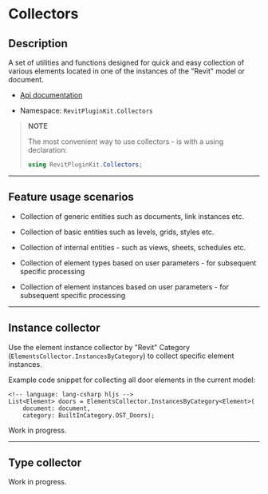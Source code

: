 
# Collectors

## Description

A set of utilities and functions designed for quick and easy collection of various elements located in one of the instances of the "Revit" model or document.

* [Api documentation](https://izchomatik.github.io/RevitPluginKit/api/RevitPluginKit.Collectors.html)

* Namespace: `RevitPluginKit.Collectors`

> **NOTE**
>
> The most convenient way to use collectors - is with a using declaration:
>
> ```csharp
>using RevitPluginKit.Collectors;
> ```

***

## Feature usage scenarios

* Collection of generic entities such as documents, link instances etc.

* Collection of basic entities such as levels, grids, styles etc.

* Collection of internal entities - such as views, sheets, schedules etc.

* Collection of element types based on user parameters - for subsequent specific processing

* Collection of element instances based on user parameters - for subsequent specific processing

***

## Instance collector

Use the element instance collector by "Revit" Category (`ElementsCollector.InstancesByCategory`) to collect specific element instances.

Example code snippet for collecting all door elements in the current model:

```
<!-- language: lang-csharp hljs -->
List<Element> doors = ElementsCollector.InstancesByCategory<Element>(
    document: document,
    category: BuiltInCategory.OST_Doors);
```

Work in progress.

***

## Type collector

Work in progress.
